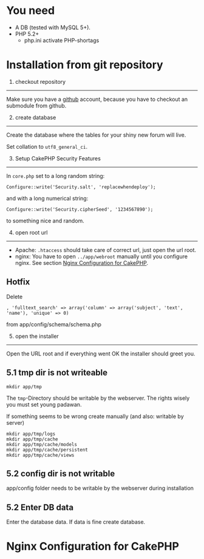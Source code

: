 You need
========

- A DB (tested with MySQL 5+).
- PHP 5.2+
    - php.ini activate PHP-shortags



Installation from git repository
================================


1. checkout repository
----------------------

Make sure you have a [github](http://github.com/) account, because you have to checkout an submodule from github.


2. create database
------------------

Create the database where the tables for your shiny new forum will live.

Set collation to `utf8_general_ci`.

3. Setup CakePHP Security Features
----------------------------------

In `core.php` set to a long random string:
    
    Configure::write('Security.salt', 'replacewhendeploy');
    
and with a long numerical string:

    Configure::write('Security.cipherSeed', '1234567890');

to something nice and random.

4. open root url
----------------

- Apache: `.htaccess` should take care of correct url, just open the url root.
- nginx: You have to open `../app/webroot` manually until you configure nginx. See section [Nginx Configuration for CakePHP](#NginxConfigurationForCakePHP).


Hotfix
------

Delete

    , 'fulltext_search' => array('column' => array('subject', 'text', 'name'), 'unique' => 0)
    
from app/config/schema/schema.php


5. open the installer
---------------------

Open the URL root and if everything went OK the installer should greet you.

5.1 tmp dir is not writeable
----------------------------

    mkdir app/tmp
    
The `tmp`-Directory should be writable by the webserver. The rights wisely you must set young padawan.

If something seems to be wrong create manually (and also: writable by server)

    mkdir app/tmp/logs
    mkdir app/tmp/cache
    mkdir app/tmp/cache/models
    mkdir app/tmp/cache/persistent
    mkdir app/tmp/cache/views
    
5.2 config dir is not writable
------------------------------

app/config folder needs to be writable by the webserver during installation
    
    
5.2 Enter DB data
-----------------

Enter the database data. If data is fine create database.


Nginx Configuration for CakePHP <a name="NginxConfigurationForCakePHP"/>
===============================


